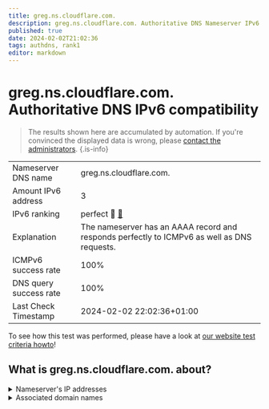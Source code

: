 ```yaml
---
title: greg.ns.cloudflare.com.
description: greg.ns.cloudflare.com. Authoritative DNS Nameserver IPv6 compatibility
published: true
date: 2024-02-02T21:02:36
tags: authdns, rank1
editor: markdown
---
```


# greg.ns.cloudflare.com. Authoritative DNS IPv6 compatibility

> The results shown here are accumulated by automation. If you're convinced the displayed data is wrong, please [contact the administrators](/howto/chat). 
{.is-info}




|   |   |
| - | - |
| Nameserver DNS name | greg.ns.cloudflare.com.
| Amount IPv6 address | 3
| IPv6 ranking | perfect :1st_place_medal: [🔗](/howto/ranking) |
| Explanation | The nameserver has an AAAA record and responds perfectly to ICMPv6 as well as DNS requests. |
| ICMPv6 success rate | 100%|
| DNS query success rate | 100% |
| Last Check Timestamp | 2024-02-02 22:02:36+01:00 |

To see how this test was performed, please have a look at [our website test criteria howto](/howto/testcriteria/authdns)!


## What is greg.ns.cloudflare.com. about?




<details>
<summary>Nameserver's IP addresses</summary>

2a06:98c1:50::ac40:2173

2606:4700:58::adf5:3b73

2803:f800:50::6ca2:c173

</details>



<details>
<summary>Associated domain names</summary>

www.tsmc.com

</details>
